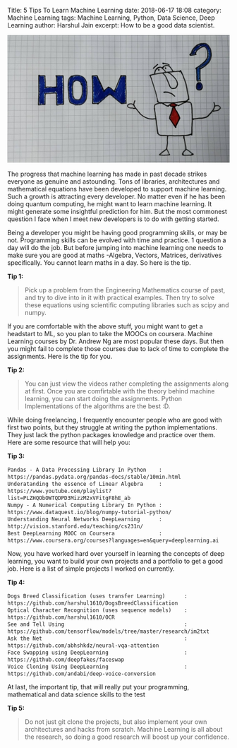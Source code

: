 Title: 5 Tips To Learn Machine Learning
date: 2018-06-17 18:08
category: Machine Learning
tags: Machine Learning, Python, Data Science, Deep Learning
author: Harshul Jain
excerpt: How to be a good data scientist.

![How?](https://github.com/harshul1610/harshul1610.github.io/blob/master/images/HOW.jpg)

The progress that machine learning has made in past decade strikes everyone as genuine and astounding. Tons of libraries, architectures and mathematical equations have been developed to support machine learning. Such a growth is attracting every developer. No matter even if he has been doing quantum computing, he might want to learn machine learning. It might generate some insightful prediction for him. But the most commonest question I face when I meet new developers is to do with getting started.

Being a developer you might be having good programming skills, or may be not. Programming skills can be evolved with time and practice. 1 question a day will do the job. But before jumping into machine learning one needs to make sure you are good at maths -Algebra, Vectors, Matrices, derivatives specifically. You cannot learn maths in a day. So here is the tip.

**Tip 1:** 
>Pick up a problem from the Engineering Mathematics course of past, and try to dive into in it with practical examples. Then try to solve these equations using scientific computing libraries such as scipy and numpy.

If you are comfortable with the above stuff, you might want to get a headstart to ML, so you plan to take the MOOCs on coursera. Machine Learning courses by Dr. Andrew Ng are most popular these days. But then you might fail to complete those courses due to lack of time to complete the assignments. Here is the tip for you.

**Tip 2:** 
>You can just view the videos rather completing the assignments along at first. Once you are comfirtable with the theory behind machine learning, you can start doing the assignments. Python Implementations of the algorithms are the best :D. 

While doing freelancing, I frequently encounter people who are good with first two points, but they struggle at writing the python implementations. They just lack the python packages knowledge and practice over them. Here are some resource that will help you:

**Tip 3:**
```
Pandas - A Data Processing Library In Python    : https://pandas.pydata.org/pandas-docs/stable/10min.html
Underatanding the essence of Linear Algebra     : https://www.youtube.com/playlist?list=PLZHQObOWTQDPD3MizzM2xVFitgF8hE_ab
Numpy - A Numerical Computing Library In Python : https://www.dataquest.io/blog/numpy-tutorial-python/
Understanding Neural Networks DeepLearning      : http://vision.stanford.edu/teaching/cs231n/
Best DeepLearning MOOC on Coursera              : https://www.coursera.org/courses?languages=en&query=deeplearning.ai
```

Now, you have worked hard over yourself in learning the concepts of deep learning, you want to build your own projects and a portfolio to get a good job. Here is a list of simple projects I worked on currently.

**Tip 4:**
```
Dogs Breed Classification (uses transfer Learning)      : https://github.com/harshul1610/DogsBreedClassification
Optical Character Recognition (uses sequence models)    : https://github.com/harshul1610/OCR
See and Tell Using                                      : https://github.com/tensorflow/models/tree/master/research/im2txt
Ask the Net                                             : https://github.com/abhshkdz/neural-vqa-attention
Face Swapping using DeepLearning                        : https://github.com/deepfakes/faceswap
Voice Cloning Using DeepLearning                        : https://github.com/andabi/deep-voice-conversion
```


At last, the important tip, that will really put your programming, mathematical and data science skills to the test

**Tip 5:** 
>Do not just git clone the projects, but also implement your own architectures and hacks from scratch. Machine Learning is all about the research, so doing a good research will boost up your confidence.